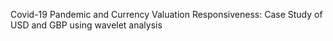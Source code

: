 Covid-19 Pandemic and Currency Valuation Responsiveness: Case Study of USD and GBP using wavelet analysis
